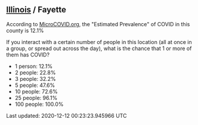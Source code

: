 
## [Illinois](/united-states/illinois) / Fayette

According to [MicroCOVID.org](http://microcovid.org),
the "Estimated Prevalence" of COVID in this county is 12.1%

If you interact with a certain number of people in this location
(all at once in a group, or spread out across the day), what is the chance that
1 or more of them has COVID?

- 1 person: 12.1%
- 2 people: 22.8%
- 3 people: 32.2%
- 5 people: 47.6%
- 10 people: 72.6%
- 25 people: 96.1%
- 100 people: 100.0%

Last updated: 2020-12-12 00:23:23.945966 UTC
